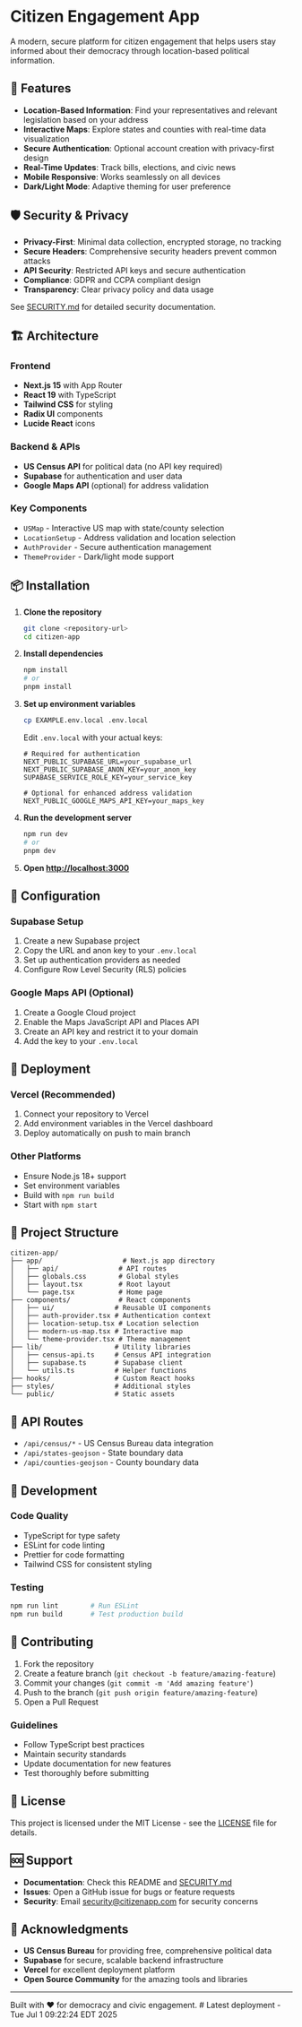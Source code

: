 # Citizen Engagement App

A modern, secure platform for citizen engagement that helps users stay informed about their democracy through location-based political information.

## 🚀 Features

- **Location-Based Information**: Find your representatives and relevant legislation based on your address
- **Interactive Maps**: Explore states and counties with real-time data visualization
- **Secure Authentication**: Optional account creation with privacy-first design
- **Real-Time Updates**: Track bills, elections, and civic news
- **Mobile Responsive**: Works seamlessly on all devices
- **Dark/Light Mode**: Adaptive theming for user preference

## 🛡️ Security & Privacy

- **Privacy-First**: Minimal data collection, encrypted storage, no tracking
- **Secure Headers**: Comprehensive security headers prevent common attacks
- **API Security**: Restricted API keys and secure authentication
- **Compliance**: GDPR and CCPA compliant design
- **Transparency**: Clear privacy policy and data usage

See [SECURITY.md](./SECURITY.md) for detailed security documentation.

## 🏗️ Architecture

### Frontend
- **Next.js 15** with App Router
- **React 19** with TypeScript
- **Tailwind CSS** for styling
- **Radix UI** components
- **Lucide React** icons

### Backend & APIs
- **US Census API** for political data (no API key required)
- **Supabase** for authentication and user data
- **Google Maps API** (optional) for address validation

### Key Components
- `USMap` - Interactive US map with state/county selection
- `LocationSetup` - Address validation and location selection
- `AuthProvider` - Secure authentication management
- `ThemeProvider` - Dark/light mode support

## 📦 Installation

1. **Clone the repository**
   ```bash
   git clone <repository-url>
   cd citizen-app
   ```

2. **Install dependencies**
   ```bash
   npm install
   # or
   pnpm install
   ```

3. **Set up environment variables**
   ```bash
   cp EXAMPLE.env.local .env.local
   ```
   
   Edit `.env.local` with your actual keys:
   ```env
   # Required for authentication
   NEXT_PUBLIC_SUPABASE_URL=your_supabase_url
   NEXT_PUBLIC_SUPABASE_ANON_KEY=your_anon_key
   SUPABASE_SERVICE_ROLE_KEY=your_service_key
   
   # Optional for enhanced address validation
   NEXT_PUBLIC_GOOGLE_MAPS_API_KEY=your_maps_key
   ```

4. **Run the development server**
   ```bash
   npm run dev
   # or
   pnpm dev
   ```

5. **Open [http://localhost:3000](http://localhost:3000)**

## 🔧 Configuration

### Supabase Setup
1. Create a new Supabase project
2. Copy the URL and anon key to your `.env.local`
3. Set up authentication providers as needed
4. Configure Row Level Security (RLS) policies

### Google Maps API (Optional)
1. Create a Google Cloud project
2. Enable the Maps JavaScript API and Places API
3. Create an API key and restrict it to your domain
4. Add the key to your `.env.local`

## 🚀 Deployment

### Vercel (Recommended)
1. Connect your repository to Vercel
2. Add environment variables in the Vercel dashboard
3. Deploy automatically on push to main branch

### Other Platforms
- Ensure Node.js 18+ support
- Set environment variables
- Build with `npm run build`
- Start with `npm start`

## 📁 Project Structure

```
citizen-app/
├── app/                    # Next.js app directory
│   ├── api/               # API routes
│   ├── globals.css        # Global styles
│   ├── layout.tsx         # Root layout
│   └── page.tsx           # Home page
├── components/            # React components
│   ├── ui/               # Reusable UI components
│   ├── auth-provider.tsx # Authentication context
│   ├── location-setup.tsx # Location selection
│   ├── modern-us-map.tsx # Interactive map
│   └── theme-provider.tsx # Theme management
├── lib/                  # Utility libraries
│   ├── census-api.ts     # Census API integration
│   ├── supabase.ts       # Supabase client
│   └── utils.ts          # Helper functions
├── hooks/                # Custom React hooks
├── styles/               # Additional styles
└── public/               # Static assets
```

## 🔌 API Routes

- `/api/census/*` - US Census Bureau data integration
- `/api/states-geojson` - State boundary data
- `/api/counties-geojson` - County boundary data

## 🧪 Development

### Code Quality
- TypeScript for type safety
- ESLint for code linting
- Prettier for code formatting
- Tailwind CSS for consistent styling

### Testing
```bash
npm run lint        # Run ESLint
npm run build       # Test production build
```

## 🤝 Contributing

1. Fork the repository
2. Create a feature branch (`git checkout -b feature/amazing-feature`)
3. Commit your changes (`git commit -m 'Add amazing feature'`)
4. Push to the branch (`git push origin feature/amazing-feature`)
5. Open a Pull Request

### Guidelines
- Follow TypeScript best practices
- Maintain security standards
- Update documentation for new features
- Test thoroughly before submitting

## 📄 License

This project is licensed under the MIT License - see the [LICENSE](LICENSE) file for details.

## 🆘 Support

- **Documentation**: Check this README and [SECURITY.md](./SECURITY.md)
- **Issues**: Open a GitHub issue for bugs or feature requests
- **Security**: Email security@citizenapp.com for security concerns

## 🙏 Acknowledgments

- **US Census Bureau** for providing free, comprehensive political data
- **Supabase** for secure, scalable backend infrastructure
- **Vercel** for excellent deployment platform
- **Open Source Community** for the amazing tools and libraries

---

Built with ❤️ for democracy and civic engagement. # Latest deployment - Tue Jul  1 09:22:24 EDT 2025
